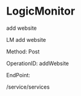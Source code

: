 #     LogicMonitor


add website

LM add website

Method: Post

OperationID: addWebsite

EndPoint:

/service/services
